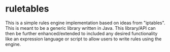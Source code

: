 # ruletables
This is a simple rules engine implementation based on ideas from "iptables". This is meant to be a generic library written in Java. This library/API can then be further enhanced/extended to included any desired functionality like an expression language or script to allow users to write rules using the engine.
